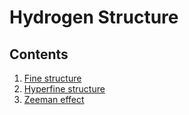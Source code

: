 # Hydrogen Structure

## Contents

1.  [Fine structure](./00_fine_structure.ipynb)
2.  [Hyperfine structure](./01_hypertfine_structure.ipynb)
3.  [Zeeman effect](./02_zeeman_effect.ipynb)